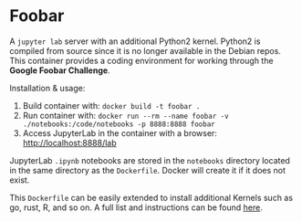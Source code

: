 # Foobar
A `jupyter lab` server with an additional Python2 kernel.
Python2 is compiled from source since it is no longer available in the Debian repos.
This container provides a coding environment for working through the **Google Foobar Challenge**.

Installation & usage:
1. Build container with: `docker build -t foobar .`
1. Run container with: `docker run --rm --name foobar -v ./notebooks:/code/notebooks -p 8888:8888 foobar`
1. Access JupyterLab in the container with a browser: [http://localhost:8888/lab](http://localhost:8888/lab)

JupyterLab `.ipynb` notebooks are stored in the `notebooks` directory
located in the same directory as the `Dockerfile`.
Docker will create it if it does not exist.

This `Dockerfile` can be easily extended to install additional Kernels such as go, rust, R, and so on.
A full list and instructions can be found [here](https://github.com/jupyter/jupyter/wiki/Jupyter-kernels).
